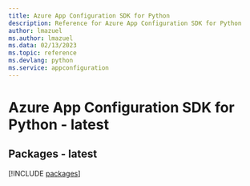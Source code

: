 ```yaml
---
title: Azure App Configuration SDK for Python
description: Reference for Azure App Configuration SDK for Python
author: lmazuel
ms.author: lmazuel
ms.data: 02/13/2023
ms.topic: reference
ms.devlang: python
ms.service: appconfiguration
---
```

# Azure App Configuration SDK for Python - latest
## Packages - latest
[!INCLUDE [packages](app-configuration-index.md)]